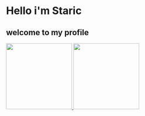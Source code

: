 <h1>Hello i'm Staric</h1>
<h2>welcome to my profile</h2>
<div>
<a href="https://github.com/staricdev">
<img height="180em" src="https://github-readme-stats.vercel.app/api/top-langs/?username=staricdev&layout=compact&langs_count=7&theme=dracula"/>
<img height="180em" src="https://github-readme-stats.vercel.app/api?username=staricdev&show_icons=true&theme=dracula&include_all_commits=true&count_private=true"/>
</div>